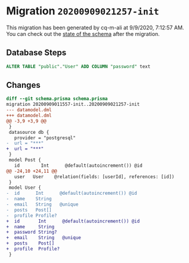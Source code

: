# Migration `20200909021257-init`

This migration has been generated by cq-m-ali at 9/9/2020, 7:12:57 AM.
You can check out the [state of the schema](./schema.prisma) after the migration.

## Database Steps

```sql
ALTER TABLE "public"."User" ADD COLUMN "password" text   
```

## Changes

```diff
diff --git schema.prisma schema.prisma
migration 20200909011557-init..20200909021257-init
--- datamodel.dml
+++ datamodel.dml
@@ -3,9 +3,9 @@
 }
 datasource db {
   provider = "postgresql"
-  url = "***"
+  url = "***"
 }
 model Post {
   id        Int      @default(autoincrement()) @id
@@ -24,10 +24,11 @@
   user   User    @relation(fields: [userId], references: [id])
 }
 model User {
-  id      Int      @default(autoincrement()) @id
-  name    String
-  email   String   @unique
-  posts   Post[]
-  profile Profile?
+  id       Int      @default(autoincrement()) @id
+  name     String
+  password String?
+  email    String   @unique
+  posts    Post[]
+  profile  Profile?
 }
```


